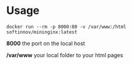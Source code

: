 Usage
=====

```shell
docker run --rm -p 8000:80 -v /var/www:/html softinnov/mininginx:latest
```

**8000** the port on the local host 

**/var/www** your local folder to your html pages 
